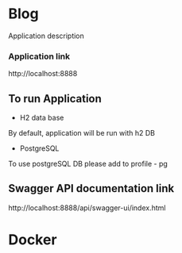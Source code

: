 # Blog 
Application description

### Application link
http://localhost:8888

## To run Application
* H2 data base

By default, application will be run with h2 DB

* PostgreSQL

To use postgreSQL DB please add to profile - pg


## Swagger API documentation link
http://localhost:8888/api/swagger-ui/index.html


# Docker



